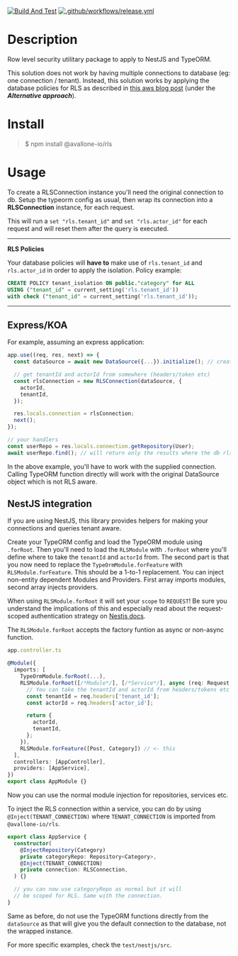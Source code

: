 [![Build And Test](https://github.com/Avallone-io/rls/actions/workflows/build-and-test.yml/badge.svg?branch=master)](https://github.com/Avallone-io/rls/actions/workflows/build-and-test.yml)
[![.github/workflows/release.yml](https://github.com/Avallone-io/rls/actions/workflows/release.yml/badge.svg?branch=master)](https://github.com/Avallone-io/rls/actions/workflows/release.yml)

# Description

Row level security utilitary package to apply to NestJS and TypeORM.

This solution does not work by having multiple connections to database (eg: one connection / tenant). Instead, this solution works by applying the database policies for RLS as described in [this aws blog post](https://aws.amazon.com/blogs/database/multi-tenant-data-isolation-with-postgresql-row-level-security/) (under the **_Alternative approach_**).

# Install

> $ npm install @avallone-io/rls

# Usage

To create a RLSConnection instance you'll need the original connection to db. Setup the typeorm config as usual, then wrap its connection into a **RLSConnection** instance, for each request.

This will run a `set "rls.tenant_id"` and `set "rls.actor_id"` for each request and will reset them after the query is executed.

---

**RLS Policies**

Your database policies will **have to** make use of `rls.tenant_id` and `rls.actor_id` in order to apply the isolation. Policy example:

```sql
CREATE POLICY tenant_isolation ON public."category" for ALL
USING ("tenant_id" = current_setting('rls.tenant_id'))
with check ("tenant_id" = current_setting('rls.tenant_id'));
```

---

## Express/KOA

For example, assuming an express application:

```typescript
app.use((req, res, next) => {
  const dataSource = await new DataSource({...}).initialize(); // create a datasource and initialize it

  // get tenantId and actorId from somewhere (headers/token etc)
  const rlsConnection = new RLSConnection(dataSource, {
    actorId,
    tenantId,
  });

  res.locals.connection = rlsConnection;
  next();
});

// your handlers
const userRepo = res.locals.connection.getRepository(User);
await userRepo.find(); // will return only the results where the db rls policy applies
```

In the above example, you'll have to work with the supplied connection. Calling TypeORM function directly will work with the original DataSource object which is not RLS aware.

## NestJS integration

If you are using NestJS, this library provides helpers for making your connections and queries tenant aware.

Create your TypeORM config and load the TypeORM module using `.forRoot`. Then you'll need to load the `RLSModule` with `.forRoot` where you'll define where to take the `tenantId` and `actorId` from. The second part is that you now need to replace the `TypeOrmModule.forFeature` with `RLSModule.forFeature`. This should be a 1-to-1 replacement.
You can inject non-entity dependent Modules and Providers. First array imports modules, second array injects providers.

When using `RLSModule.forRoot` it will set your `scope` to `REQUEST`! Be sure you understand the implications of this and especially read about the request-scoped authentication strategy on [Nestjs docs](https://docs.nestjs.com/security/authentication#request-scoped-strategies).

The `RLSModule.forRoot` accepts the factory funtion as async or non-async function.

```typescript
app.controller.ts

@Module({
  imports: [
    TypeOrmModule.forRoot(...),
    RLSModule.forRoot([/*Module*/], [/*Service*/], async (req: Request, /*serviceInstance*/) => {
      // You can take the tenantId and actorId from headers/tokens etc
      const tenantId = req.headers['tenant_id'];
      const actorId = req.headers['actor_id'];

      return {
        actorId,
        tenantId,
      };
    }),
    RLSModule.forFeature([Post, Category]) // <- this
  ],
  controllers: [AppController],
  providers: [AppService],
})
export class AppModule {}
```

Now you can use the normal module injection for repositories, services etc.

To inject the RLS connection within a service, you can do by using `@Inject(TENANT_CONNECTION)` where `TENANT_CONNECTION` is imported from `@avallone-io/rls`.

```typescript
export class AppService {
  constructor(
    @InjectRepository(Category)
    private categoryRepo: Repository<Category>,
    @Inject(TENANT_CONNECTION)
    private connection: RLSConnection,
  ) {}

  // you can now use categoryRepo as normal but it will
  // be scoped for RLS. Same with the connection.
}
```

Same as before, do not use the TypeORM functions directly from the `dataSource` as that will give you the default connection to the database, not the wrapped instance.

For more specific examples, check the `test/nestjs/src`.
